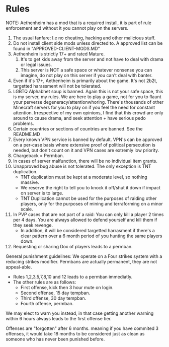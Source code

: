 # Rules
NOTE: Aethenheim has a mod that is a required install, it is part of rule enforcement and without it you cannot play on the servers.

1. The usual fanfare: I.e no cheating, hacking and other malicious stuff.
2. Do not install client side mods unless directed to. A approved list can be found in "APPROVED-CLIENT-MODS.MD"
3. Aethenheim is strictly 17+ and rated Mature.
   1. It's to get kids away from the server and not have to deal with drama or legal issues.
   2. This server is NOT a safe space or whatever nonsense you can imagine, do not play on this server if you can't deal with banter.
4. Even if it's 17+, Aethenheim is primarily about the game. It's not 2b2t, targetted harassment will not be tolerated.
5. LGBTQ Alphabhet soup is banned. Again this is not your safe space, this is my server, my rules. We are here to play a game, not
   for you to flaunt your perverse degeneracy/attentionwhoring. There's thousands of other Minecraft servers for you to play on
   if you feel the need for constant attention. Irrespective of my own opinions, I find that this crowd are only around to cause drama,
   and seek attention + have serious pedo problems.
6. Certain countries or sections of countries are banned. See the README.MD
7. Every known VPN service is banned by default. VPN's can be approved on a per-case basis where extensive proof of political persecution
   is needed, but don't count on it and VPN cases are extremly low priority.
8. Chargeback = Permban.
9. In cases of server malfunction, there will be no individual item grants.
10. Unapproved bug abuse is not tolerated. The only exception is TNT duplication.
    * TNT duplication must be kept at a moderate level, so nothing massive.
    * We reserve the right to tell you to knock it off/shut it down if impact on server is to large.
    * TNT Duplication cannot be used for the purposes of raiding other players, only for the purposes of mining and terraforming on a minor scale.
11. In PVP cases that are not part of a raid: You can only kill a player 2 times per 4 days. You are always allowed to defend yourself and kill
    them if they seek revenge.
    * In addition, it will be considered targetted harrasment if there's a clear pattern over a 6 month period of you hunting
      the same players down.
12. Requesting or sharing Dox of players leads to a permban. 

General punishment guidelines:
We operate on a Four strikes system
with a reducing strikes modifier.
Permbans are actually permanent, they are not appeal-able.

* Rules 1,2,3,5,7,8,10 and 12  leads to a permban immediatly.
* The other rules are as follows:
  * First offense, kick then 3 hour mute on login.
  * Second offense, 15 day tempban.
  * Third offense, 30 day tempban.
  * Fourth offense, permban.

We may elect to warn you instead, in that case getting another warning within 6 hours always leads to the first offense tier.

Offenses are "forgotten" after 6 months. meaning if you have commited 3 offenses, it would take
18 months to be considered just as clean as someone who has never been punished before.
